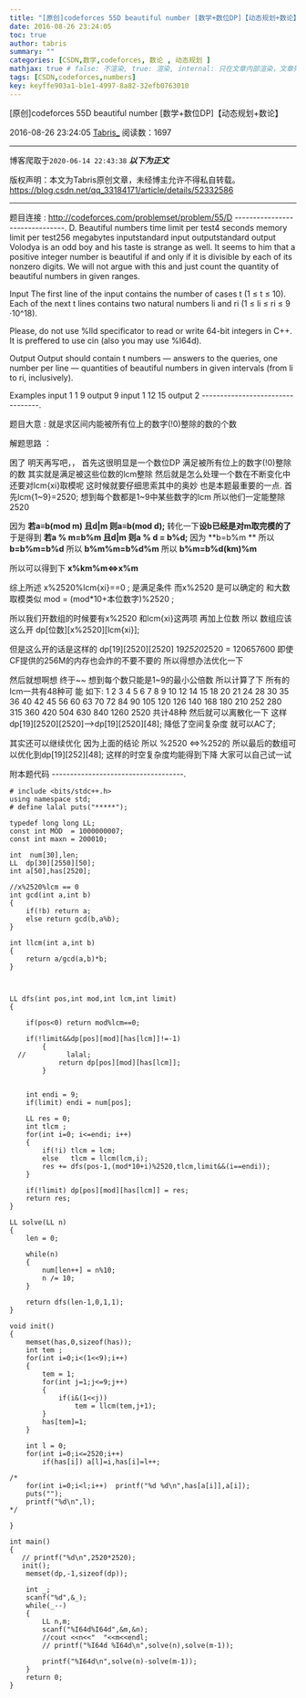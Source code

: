 ```yaml
---
title: "[原创]codeforces 55D beautiful number [数学+数位DP]【动态规划+数论】"
date: 2016-08-26 23:24:05
toc: true
author: tabris
summary: ""
categories: [CSDN,数学,codeforces, 数论 , 动态规划 ]
mathjax: true # false: 不渲染, true: 渲染, internal: 只在文章内部渲染，文章列表中不渲染
tags: [CSDN,codeforces,numbers]
key: keyffe903a1-b1e1-4997-8a82-32efb0763010
---
```


[原创]codeforces 55D beautiful number [数学+数位DP]【动态规划+数论】

2016-08-26 23:24:05  [Tabris_](https://me.csdn.net/qq_33184171) 阅读数：1697

---

博客爬取于`2020-06-14 22:43:38`
***以下为正文***

版权声明：本文为Tabris原创文章，未经博主允许不得私自转载。
https://blog.csdn.net/qq_33184171/article/details/52332586

<!-- more -->

---

题目连接 : http://codeforces.com/problemset/problem/55/D
-------------------------------.
D. Beautiful numbers
time limit per test4 seconds
memory limit per test256 megabytes
inputstandard input
outputstandard output
Volodya is an odd boy and his taste is strange as well. It seems to him that a positive integer number is beautiful if and only if it is divisible by each of its nonzero digits. We will not argue with this and just count the quantity of beautiful numbers in given ranges.

Input
The first line of the input contains the number of cases t (1 ≤ t ≤ 10). Each of the next t lines contains two natural numbers li and ri (1 ≤ li ≤ ri ≤ 9 ·10^18).

Please, do not use %lld specificator to read or write 64-bit integers in C++. It is preffered to use cin (also you may use %I64d).

Output
Output should contain t numbers — answers to the queries, one number per line — quantities of beautiful numbers in given intervals (from li to ri, inclusively).

Examples
input
1
1 9
output
9
input
1
12 15
output
2
---------------------------------.

题目大意 :
就是求区间内能被所有位上的数字(!0)整除的数的个数



解题思路  ：

困了 明天再写吧，，
首先这很明显是一个数位DP
满足被所有位上的数字(!0)整除的数 其实就是满足被这些位数的lcm整除
然后就是怎么处理一个数在不断变化中 还要对lcm{xi}取模呢
这时候就要仔细思索其中的奥妙   也是本题最重要的一点.
首先lcm{1~9}=2520;
想到每个数都是1~9中某些数字的lcm  所以他们一定能整除2520

因为 **若a≡b(mod m) 且d|m  则a≡b(mod d);**
转化一下**设b已经是对m取完模的了**
于是得到   **若a % m=b%m 且d|m  则a % d = b%d;**
因为 **b=b%m **  所以 **b=b%m=b%d**
所以  **b%m%m=b%d%m**
所以  **b%m=b%d(km)%m**

所以可以得到下  **x%km%m<=>x%m**

综上所述   x%2520%lcm{xi}==0 ;  是满足条件
而x%2520 是可以确定的  和大数取模类似
mod  = (mod*10+本位数字)%2520 ;

所以我们开数组的时候要有x%2520 和lcm{xi}这两项 再加上位数 所以 数组应该这么开
dp[位数][x%2520][lcm{xi}];

但是这么开的话是这样的 dp[19][2520][2520]   19*2520*2520 = 120657600   即使CF提供的256M的内存也会炸的不要不要的
所以得想办法优化一下

然后就想啊想 终于~~
想到每个数只能是1~9的最小公倍数  所以计算了下 所有的lcm一共有48种可  能   如下:
1 2 3 4 5 6 7 8 9 10 12 14 15 18 20 21 24 28 30 35 36 40 42 45 56 60 63 70 72 84 90 105 120 126 140 168 180 210 252 280 315 360 420 504 630 840 1260 2520
共计48种
然后就可以离散化一下  这样  dp[19][2520][2520]-->dp[19][2520][48];   降低了空间复杂度   就可以AC了;

其实还可以继续优化 因为上面的结论 所以 %2520 <=>%252的 所以最后的数组可以优化到dp[19][252][48];
这样的时空复杂度均能得到下降
大家可以自己试一试

附本题代码
------------------------------------.
```
# include <bits/stdc++.h>
using namespace std;
# define lalal puts("*****");

typedef long long LL;
const int MOD  = 1000000007;
const int maxn = 200010;

int  num[30],len;
LL  dp[30][2550][50];
int a[50],has[2520];

//x%2520%lcm == 0
int gcd(int a,int b)
{
    if(!b) return a;
    else return gcd(b,a%b);
}

int llcm(int a,int b)
{
    return a/gcd(a,b)*b;
}



LL dfs(int pos,int mod,int lcm,int limit)
{

    if(pos<0) return mod%lcm==0;

    if(!limit&&dp[pos][mod][has[lcm]]!=-1)
        {
  //          lalal;
            return dp[pos][mod][has[lcm]];
        }


    int endi = 9;
    if(limit) endi = num[pos];

    LL res = 0;
    int tlcm ;
    for(int i=0; i<=endi; i++)
    {
        if(!i) tlcm = lcm;
        else   tlcm = llcm(lcm,i);
        res += dfs(pos-1,(mod*10+i)%2520,tlcm,limit&&(i==endi));
    }

    if(!limit) dp[pos][mod][has[lcm]] = res;
    return res;
}

LL solve(LL n)
{
    len = 0;

    while(n)
    {
        num[len++] = n%10;
        n /= 10;
    }

    return dfs(len-1,0,1,1);
}

void init()
{
    memset(has,0,sizeof(has));
    int tem ;
    for(int i=0;i<(1<<9);i++)
    {
        tem = 1;
        for(int j=1;j<=9;j++)
        {
            if(i&(1<<j))
                tem = llcm(tem,j+1);
        }
        has[tem]=1;
    }

    int l = 0;
    for(int i=0;i<=2520;i++)
        if(has[i]) a[l]=i,has[i]=l++;

/*
    for(int i=0;i<l;i++)  printf("%d %d\n",has[a[i]],a[i]);
    puts("");
    printf("%d\n",l);
*/

}

int main()
{
   // printf("%d\n",2520*2520);
   init();
    memset(dp,-1,sizeof(dp));

    int _;
    scanf("%d",&_);
    while(_--)
    {
        LL n,m;
        scanf("%I64d%I64d",&m,&n);
        //cout <<n<<"  "<<m<<endl;
        // printf("%I64d %I64d\n",solve(n),solve(m-1));

        printf("%I64d\n",solve(n)-solve(m-1));
    }
    return 0;
}


```
